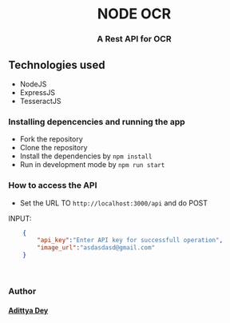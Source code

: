 <h1 align="center" >NODE OCR</h1>
<h3 align="center"> A Rest API for OCR</h3>

## Technologies used
* NodeJS
* ExpressJS
* TesseractJS

### Installing depencencies and running the app
* Fork the repository
* Clone the repository
* Install the dependencies by `npm install`
* Run in development mode by `npm run start`

### How to access the API

* Set the URL TO `http://localhost:3000/api` and do POST

INPUT:
```json
    {   
        "api_key":"Enter API key for successfull operation",
        "image_url":"asdasdasd@gmail.com"
    }
```

<br>

### Author

#### [Adittya Dey](https://github.com/adiXcodr)

<!-- "heroku-postbuild": "NPM_CONFIG_PRODUCTION=false npm install --prefix client && npm run build --prefix client" -->